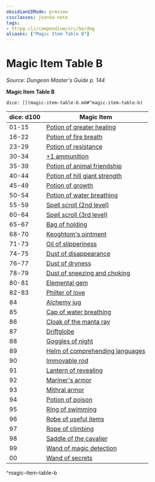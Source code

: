 ```yaml
---
obsidianUIMode: preview
cssclasses: json5e-note
tags:
- ttrpg-cli/compendium/src/5e/dmg
aliases: ["Magic Item Table B"]
---
```

# Magic Item Table B
*Source: Dungeon Master's Guide p. 144* 

**Magic Item Table B**

`dice: [](magic-item-table-b.md#^magic-item-table-b)`

| dice: d100 | Magic Item |
|------------|------------|
| 01-15 | [Potion of greater healing](Misc%20Files/CLI/compendium/items/potion-of-greater-healing-xdmg.md) |
| 16-22 | [Potion of fire breath](Misc%20Files/CLI/compendium/items/potion-of-fire-breath-xdmg.md) |
| 23-29 | [Potion of resistance](Misc%20Files/CLI/compendium/items/potion-of-resistance-xdmg.md) |
| 30-34 | [+1 ammunition](Misc%20Files/CLI/compendium/items/1-ammunition-xdmg.md) |
| 35-39 | [Potion of animal friendship](Misc%20Files/CLI/compendium/items/potion-of-animal-friendship-xdmg.md) |
| 40-44 | [Potion of hill giant strength](Misc%20Files/CLI/compendium/items/potion-of-hill-giant-strength-xdmg.md) |
| 45-49 | [Potion of growth](Misc%20Files/CLI/compendium/items/potion-of-growth-xdmg.md) |
| 50-54 | [Potion of water breathing](Misc%20Files/CLI/compendium/items/potion-of-water-breathing-xdmg.md) |
| 55-59 | [Spell scroll (2nd level)](Misc%20Files/CLI/compendium/items/spell-scroll-level-2-xdmg.md) |
| 60-64 | [Spell scroll (3rd level)](Misc%20Files/CLI/compendium/items/spell-scroll-level-3-xdmg.md) |
| 65-67 | [Bag of holding](Misc%20Files/CLI/compendium/items/bag-of-holding-xdmg.md) |
| 68-70 | [Keoghtom's ointment](Misc%20Files/CLI/compendium/items/keoghtoms-ointment-xdmg.md) |
| 71-73 | [Oil of slipperiness](Misc%20Files/CLI/compendium/items/oil-of-slipperiness-xdmg.md) |
| 74-75 | [Dust of disappearance](Misc%20Files/CLI/compendium/items/dust-of-disappearance-xdmg.md) |
| 76-77 | [Dust of dryness](Misc%20Files/CLI/compendium/items/dust-of-dryness-xdmg.md) |
| 78-79 | [Dust of sneezing and choking](Misc%20Files/CLI/compendium/items/dust-of-sneezing-and-choking-xdmg.md) |
| 80-81 | [Elemental gem](Misc%20Files/CLI/compendium/items/elemental-gem-xdmg.md) |
| 82-83 | [Philter of love](Misc%20Files/CLI/compendium/items/philter-of-love-xdmg.md) |
| 84 | [Alchemy jug](Misc%20Files/CLI/compendium/items/alchemy-jug-xdmg.md) |
| 85 | [Cap of water breathing](Misc%20Files/CLI/compendium/items/cap-of-water-breathing-xdmg.md) |
| 86 | [Cloak of the manta ray](Misc%20Files/CLI/compendium/items/cloak-of-the-manta-ray-xdmg.md) |
| 87 | [Driftglobe](Misc%20Files/CLI/compendium/items/driftglobe-xdmg.md) |
| 88 | [Goggles of night](Misc%20Files/CLI/compendium/items/goggles-of-night-xdmg.md) |
| 89 | [Helm of comprehending languages](Misc%20Files/CLI/compendium/items/helm-of-comprehending-languages-xdmg.md) |
| 90 | [Immovable rod](Misc%20Files/CLI/compendium/items/immovable-rod-xdmg.md) |
| 91 | [Lantern of revealing](Misc%20Files/CLI/compendium/items/lantern-of-revealing-xdmg.md) |
| 92 | [Mariner's armor](Misc%20Files/CLI/compendium/items/mariners-armor-xdmg.md) |
| 93 | [Mithral armor](Misc%20Files/CLI/compendium/items/mithral-armor-xdmg.md) |
| 94 | [Potion of poison](Misc%20Files/CLI/compendium/items/potion-of-poison-xdmg.md) |
| 95 | [Ring of swimming](Misc%20Files/CLI/compendium/items/ring-of-swimming-xdmg.md) |
| 96 | [Robe of useful items](Misc%20Files/CLI/compendium/items/robe-of-useful-items-xdmg.md) |
| 97 | [Rope of climbing](Misc%20Files/CLI/compendium/items/rope-of-climbing-xdmg.md) |
| 98 | [Saddle of the cavalier](Misc%20Files/CLI/compendium/items/saddle-of-the-cavalier-xdmg.md) |
| 99 | [Wand of magic detection](Misc%20Files/CLI/compendium/items/wand-of-magic-detection-xdmg.md) |
| 00 | [Wand of secrets](Misc%20Files/CLI/compendium/items/wand-of-secrets-xdmg.md) |
^magic-item-table-b